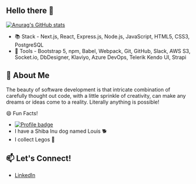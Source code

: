 ## Hello there 👋

<!--
**DevJosephLee/DevJosephLee** is a ✨ _special_ ✨ repository because its `README.md` (this file) appears on your GitHub profile.

Here are some ideas to get you started:

- 🔭 I’m currently working on ...
- 🌱 I’m currently learning ...
- 👯 I’m looking to collaborate on ...
- 🤔 I’m looking for help with ...
- 💬 Ask me about ...
- 📫 How to reach me: ...
- 😄 Pronouns: ...
- ⚡ Fun fact: ...
-->

[![Anurag's GitHub stats](https://github-readme-stats.vercel.app/api?username=DevJosephLee)](https://github.com/anuraghazra/github-readme-stats)
- 📚 Stack - Next.js, React, Express.js, Node.js, JavaScript, HTML5, CSS3, PostgreSQL
- 🧰 Tools - Bootstrap 5, npm, Babel, Webpack, Git, GitHub, Slack, AWS S3, Socket.io, DbDesigner, Klaviyo, Azure DevOps, Telerik Kendo UI, Strapi

## 💬 About Me
The beauty of software development is that intricate combination of carefully thought out code, with a little sprinkle of creativity, can make any dreams or ideas come to a reality. Literally anything is possible!

😄 Fun Facts!
- [![Profile badge](https://www.codewars.com/users/louislovesyou/badges/small)](https://www.codewars.com/users/louislovesyou)
- I have a Shiba Inu dog named Louis 🐕
- I collect Legos 💎

## 📫 Let's Connect!
- [LinkedIn](https://www.linkedin.com/in/dev-joseph-lee/)
